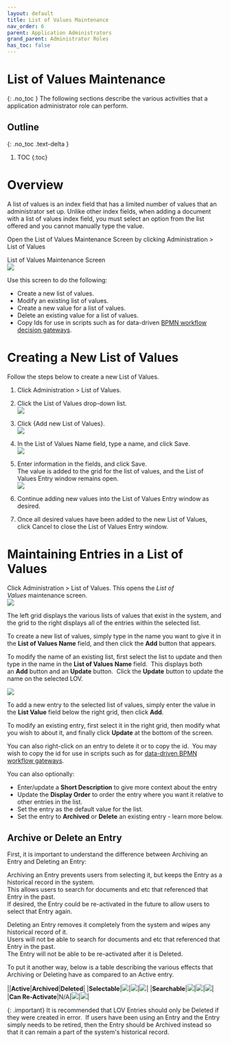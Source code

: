 ```yaml
---
layout: default
title: List of Values Maintenance
nav_order: 6
parent: Application Administrators
grand_parent: Administrator Roles
has_toc: false
---
```

# List of Values Maintenance
{: .no_toc }
The following sections describe the various activities that a application administrator role can perform.

## Outline
{: .no_toc .text-delta }
1. TOC
{:toc}

# Overview
A list of values is an index field that has a limited number of values that an administrator set up. Unlike other index fields, when adding a document with a list of values index field, you must select an option from the list offered and you cannot manually type the value.

Open the List of Values Maintenance Screen by clicking Administration > List of Values

List of Values Maintenance Screen  
![](/assets/images/List-of-values-maintanence-screen.png)

Use this screen to do the following:
- Create a new list of values.
- Modify an existing list of values.
- Create a new value for a list of values.
- Delete an existing value for a list of values.
- Copy Ids for use in scripts such as for data-driven [BPMN workflow decision gateways](https://qaprod.qflow.com/QAction_help//BPMN_Gateways.htm).

# Creating a New List of Values
Follow the steps below to create a new List of Values.
1. Click Administration > List of Values.  

2. Click the List of Values drop-down list.  
    ![](/assets/images/List-of-values-maintanence-dropdown.png)
    
3. Click {Add new List of Values}.  
    ![](/assets/images/enter-list-of-values-name.png)
    
4. In the List of Values Name field, type a name, and click Save.  
    ![](/assets/images/lov-entry-screen.png)
    
5. Enter information in the fields, and click Save.  
    The value is added to the grid for the list of values, and the List of Values Entry window remains open.  
    ![](/assets/images/lov-entry-screen-example-in-grid.png)
    
6. Continue adding new values into the List of Values Entry window as desired.
    
7. Once all desired values have been added to the new List of Values, click Cancel to close the List of Values Entry window.

# Maintaining Entries in a List of Values
Click Administration > List of Values. This opens the _List of Values_ maintenance screen.  
![](/assets/images/enter-list-of-values-entries-in-grid.png)

The left grid displays the various lists of values that exist in the system, and the grid to the right displays all of the entries within the selected list.

To create a new list of values, simply type in the name you want to give it in the **List of Values Name** field, and then click the **Add** button that appears.

To modify the name of an existing list, first select the list to update and then type in the name in the **List of Values Name** field.  This displays both an **Add** button and an **Update** button.  Click the **Update** button to update the name on the selected LOV.

![](/assets/images/enter-list-of-values-name.png)

To add a new entry to the selected list of values, simply enter the value in the **List Value** field below the right grid, then click **Add**. 

To modify an existing entry, first select it in the right grid, then modify what you wish to about it, and finally click **Update** at the bottom of the screen.

You can also right-click on an entry to delete it or to copy the id.  You may wish to copy the id for use in scripts such as for [data-driven BPMN workflow gateways](https://qaprod.qflow.com/QAction_help//BPMN_Gateways.htm).

You can also optionally:
- Enter/update a **Short Description** to give more context about the entry
- Update the **Display Order** to order the entry where you want it relative to other entries in the list.
- Set the entry as the default value for the list.
- Set the entry to **Archived** or **Delete** an existing entry - learn more below.

## Archive or Delete an Entry
First, it is important to understand the difference between Archiving an Entry and Deleting an Entry:

Archiving an Entry prevents users from selecting it, but keeps the Entry as a historical record in the system.  
This allows users to search for documents and etc that referenced that Entry in the past.  
If desired, the Entry could be re-activated in the future to allow users to select that Entry again.

Deleting an Entry removes it completely from the system and wipes any historical record of it.  
Users will not be able to search for documents and etc that referenced that Entry in the past.  
The Entry will not be able to be re-activated after it is Deleted.

To put it another way, below is a table describing the various effects that Archiving or Deleting have as compared to an Active entry.

||**Active**|**Archived**|**Deleted**|
|**Selectable**|![](/assets/images/checkmark-green.png)|![](/assets/images/remove-icon.png)|![](/assets/images/remove-icon.png)|
|**Searchable**|![](/assets/images/checkmark-green.png)|![](/assets/images/checkmark-green.png)|![](/assets/images/remove-icon.png)|
|**Can Re-Activate**|N/A|![](/assets/images/checkmark-green.png)|![](/assets/images/remove-icon.png)|

{: .important}
It is recommended that LOV Entries should only be Deleted if they were created in error.  If users have been using an Entry and the Entry simply needs to be retired, then the Entry should be Archived instead so that it can remain a part of the system's historical record.